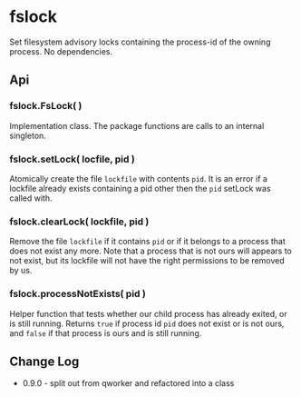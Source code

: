 fslock
======

Set filesystem advisory locks containing the process-id of the owning process.
No dependencies.

Api
---

### fslock.FsLock( )

Implementation class.  The package functions are calls to an internal singleton.

### fslock.setLock( locfile, pid )

Atomically create the file `lockfile` with contents `pid`.  It is an error if a
lockfile already exists containing a pid other then the `pid` setLock was called with.

### fslock.clearLock( lockfile, pid )

Remove the file `lockfile` if it contains `pid` or if it belongs to a process that
does not exist any more.  Note that a process that is not ours will appears to not
exist, but its lockfile will not have the right permissions to be removed by us.

### fslock.processNotExists( pid )

Helper function that tests whether our child process has already exited, or is still
running.  Returns `true` if process id `pid` does not exist or is not ours, and
`false` if that process is ours and is still running.


Change Log
----------

- 0.9.0 - split out from qworker and refactored into a class
